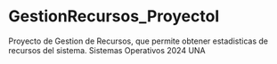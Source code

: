 # GestionRecursos_ProyectoI
Proyecto de Gestion de Recursos, que permite obtener estadisticas de recursos del sistema.
Sistemas Operativos 2024 UNA
